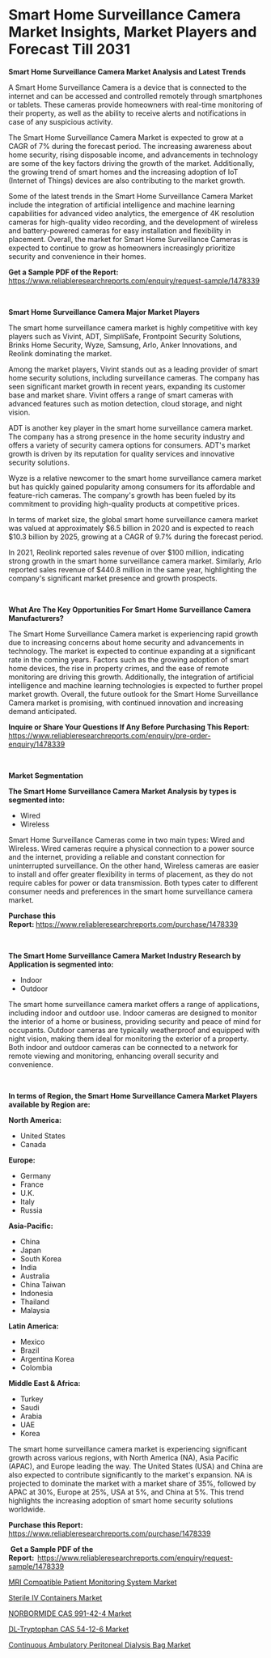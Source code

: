 <p><h1>Smart Home Surveillance Camera Market Insights, Market Players and Forecast Till 2031</h1></p><p><strong>Smart Home Surveillance Camera Market Analysis and Latest Trends</strong></p>
<p><p>A Smart Home Surveillance Camera is a device that is connected to the internet and can be accessed and controlled remotely through smartphones or tablets. These cameras provide homeowners with real-time monitoring of their property, as well as the ability to receive alerts and notifications in case of any suspicious activity.</p><p>The Smart Home Surveillance Camera Market is expected to grow at a CAGR of 7% during the forecast period. The increasing awareness about home security, rising disposable income, and advancements in technology are some of the key factors driving the growth of the market. Additionally, the growing trend of smart homes and the increasing adoption of IoT (Internet of Things) devices are also contributing to the market growth.</p><p>Some of the latest trends in the Smart Home Surveillance Camera Market include the integration of artificial intelligence and machine learning capabilities for advanced video analytics, the emergence of 4K resolution cameras for high-quality video recording, and the development of wireless and battery-powered cameras for easy installation and flexibility in placement. Overall, the market for Smart Home Surveillance Cameras is expected to continue to grow as homeowners increasingly prioritize security and convenience in their homes.</p></p>
<p><strong>Get a Sample PDF of the Report:&nbsp;</strong> <a href="https://www.reliableresearchreports.com/enquiry/request-sample/1478339">https://www.reliableresearchreports.com/enquiry/request-sample/1478339</a></p>
<p>&nbsp;</p>
<p><strong>Smart Home Surveillance Camera Major Market Players</strong></p>
<p><p>The smart home surveillance camera market is highly competitive with key players such as Vivint, ADT, SimpliSafe, Frontpoint Security Solutions, Brinks Home Security, Wyze, Samsung, Arlo, Anker Innovations, and Reolink dominating the market. </p><p>Among the market players, Vivint stands out as a leading provider of smart home security solutions, including surveillance cameras. The company has seen significant market growth in recent years, expanding its customer base and market share. Vivint offers a range of smart cameras with advanced features such as motion detection, cloud storage, and night vision.</p><p>ADT is another key player in the smart home surveillance camera market. The company has a strong presence in the home security industry and offers a variety of security camera options for consumers. ADT's market growth is driven by its reputation for quality services and innovative security solutions.</p><p>Wyze is a relative newcomer to the smart home surveillance camera market but has quickly gained popularity among consumers for its affordable and feature-rich cameras. The company's growth has been fueled by its commitment to providing high-quality products at competitive prices.</p><p>In terms of market size, the global smart home surveillance camera market was valued at approximately $6.5 billion in 2020 and is expected to reach $10.3 billion by 2025, growing at a CAGR of 9.7% during the forecast period.</p><p>In 2021, Reolink reported sales revenue of over $100 million, indicating strong growth in the smart home surveillance camera market. Similarly, Arlo reported sales revenue of $440.8 million in the same year, highlighting the company's significant market presence and growth prospects.</p></p>
<p>&nbsp;</p>
<p><strong>What Are The Key Opportunities For Smart Home Surveillance Camera Manufacturers?</strong></p>
<p><p>The Smart Home Surveillance Camera market is experiencing rapid growth due to increasing concerns about home security and advancements in technology. The market is expected to continue expanding at a significant rate in the coming years. Factors such as the growing adoption of smart home devices, the rise in property crimes, and the ease of remote monitoring are driving this growth. Additionally, the integration of artificial intelligence and machine learning technologies is expected to further propel market growth. Overall, the future outlook for the Smart Home Surveillance Camera market is promising, with continued innovation and increasing demand anticipated.</p></p>
<p><strong>Inquire or Share Your Questions If Any Before Purchasing This Report:</strong> <a href="https://www.reliableresearchreports.com/enquiry/pre-order-enquiry/1478339">https://www.reliableresearchreports.com/enquiry/pre-order-enquiry/1478339</a></p>
<p>&nbsp;</p>
<p><strong>Market Segmentation</strong></p>
<p><strong>The Smart Home Surveillance Camera Market Analysis by types is segmented into:</strong></p>
<p><ul><li>Wired</li><li>Wireless</li></ul></p>
<p><p>Smart Home Surveillance Cameras come in two main types: Wired and Wireless. Wired cameras require a physical connection to a power source and the internet, providing a reliable and constant connection for uninterrupted surveillance. On the other hand, Wireless cameras are easier to install and offer greater flexibility in terms of placement, as they do not require cables for power or data transmission. Both types cater to different consumer needs and preferences in the smart home surveillance camera market.</p></p>
<p><strong>Purchase this Report:&nbsp;</strong><a href="https://www.reliableresearchreports.com/purchase/1478339">https://www.reliableresearchreports.com/purchase/1478339</a></p>
<p>&nbsp;</p>
<p><strong>The Smart Home Surveillance Camera Market Industry Research by Application is segmented into:</strong></p>
<p><ul><li>Indoor</li><li>Outdoor</li></ul></p>
<p><p>The smart home surveillance camera market offers a range of applications, including indoor and outdoor use. Indoor cameras are designed to monitor the interior of a home or business, providing security and peace of mind for occupants. Outdoor cameras are typically weatherproof and equipped with night vision, making them ideal for monitoring the exterior of a property. Both indoor and outdoor cameras can be connected to a network for remote viewing and monitoring, enhancing overall security and convenience.</p></p>
<p>&nbsp;</p>
<p><strong>In terms of Region, the Smart Home Surveillance Camera Market Players available by Region are:</strong></p>
<p>
    <p> <strong> North America: </strong>
        <ul>
            <li>United States</li>
            <li>Canada</li>
        </ul>
        </p> 
    <p> <strong> Europe: </strong>
        <ul>
            <li>Germany</li>
            <li>France</li>
            <li>U.K.</li>
            <li>Italy</li>
            <li>Russia</li>
        </ul>
        </p> 
    <p> <strong> Asia-Pacific: </strong>
        <ul>
            <li>China</li>
            <li>Japan</li>
            <li>South Korea</li>
            <li>India</li>
            <li>Australia</li>
            <li>China Taiwan</li>
            <li>Indonesia</li>
            <li>Thailand</li>
            <li>Malaysia</li>
        </ul>
        </p> 
    <p> <strong> Latin America: </strong>
        <ul>
            <li>Mexico</li>
            <li>Brazil</li>
            <li>Argentina Korea</li>
            <li>Colombia</li>
        </ul>
        </p> 
    <p> <strong> Middle East & Africa: </strong>
        <ul>
            <li>Turkey</li>
            <li>Saudi</li>
            <li>Arabia</li>
            <li>UAE</li>
            <li>Korea</li>
        </ul>
    </p>
    </p>
<p><p>The smart home surveillance camera market is experiencing significant growth across various regions, with North America (NA), Asia Pacific (APAC), and Europe leading the way. The United States (USA) and China are also expected to contribute significantly to the market's expansion. NA is projected to dominate the market with a market share of 35%, followed by APAC at 30%, Europe at 25%, USA at 5%, and China at 5%. This trend highlights the increasing adoption of smart home security solutions worldwide.</p></p>
<p><strong>Purchase this Report: </strong><a href="https://www.reliableresearchreports.com/purchase/1478339">https://www.reliableresearchreports.com/purchase/1478339</a></p>
<p>&nbsp;<strong>Get a Sample PDF of the Report:&nbsp;&nbsp;</strong><a href="https://www.reliableresearchreports.com/enquiry/request-sample/1478339">https://www.reliableresearchreports.com/enquiry/request-sample/1478339</a></p>
<p><strong></strong></p>
<p><p><a href="https://medium.com/@josephweaver29/mri-compatible-patient-monitoring-system-market-size-reveals-the-best-marketing-channels-in-global-c21d326bf3e1">MRI Compatible Patient Monitoring System Market</a></p><p><a href="https://medium.com/p/399f39399892/edit">Sterile IV Containers Market</a></p><p><a href="https://github.com/prosalinda88/Market-Research-Report-List-3/blob/main/norbormide-cas-991-42-4-market.md">NORBORMIDE CAS 991-42-4 Market</a></p><p><a href="https://github.com/NorbertYates/Market-Research-Report-List-3/blob/main/dl-tryptophan-cas-54-12-6-market.md">DL-Tryptophan CAS 54-12-6 Market</a></p><p><a href="https://medium.com/@josephweaver29/continuous-ambulatory-peritoneal-dialysis-bag-market-share-evolution-and-market-growth-trends-2024-44a8d37745a0">Continuous Ambulatory Peritoneal Dialysis Bag Market</a></p></p>
